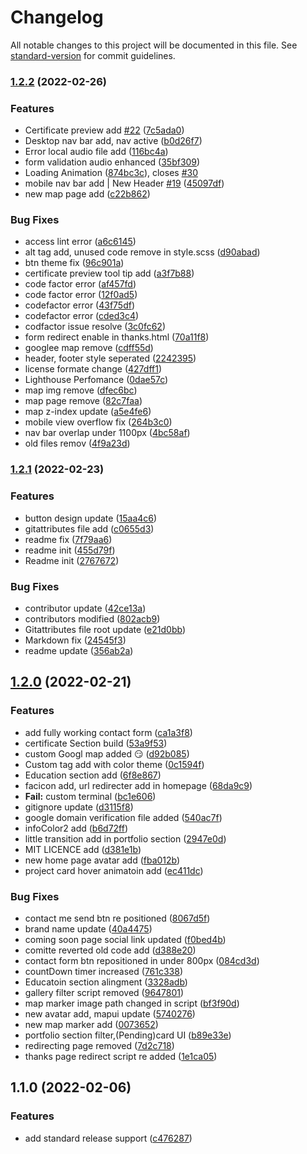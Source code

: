 # Changelog

All notable changes to this project will be documented in this file. See [standard-version](https://github.com/conventional-changelog/standard-version) for commit guidelines.

### [1.2.2](https://github.com/vikash2806/vikash2806_Portfolio/compare/v1.2.1...v1.2.2) (2022-02-26)


### Features

* Certificate preview add [#22](https://github.com/vikash2806/vikash2806_Portfolio/issues/22) ([7c5ada0](https://github.com/vikash2806/vikash2806_Portfolio/commit/7c5ada05af3e0b83eb1a46ee46bd683ea1bb0b73))
* Desktop nav bar add, nav active ([b0d26f7](https://github.com/vikash2806/vikash2806_Portfolio/commit/b0d26f70738a1c8761d3936d8ece0db633c8f2b3))
* Error local audio file add ([116bc4a](https://github.com/vikash2806/vikash2806_Portfolio/commit/116bc4a9b805433ea815dd00ca7ea4e3a0d9e1b9))
* form validation audio enhanced ([35bf309](https://github.com/vikash2806/vikash2806_Portfolio/commit/35bf309fba8ceac719d341447dd13d301b9eaa2c))
* Loading Animation ([874bc3c](https://github.com/vikash2806/vikash2806_Portfolio/commit/874bc3cc35c009fb287897dea6477312f0e8c622)), closes [#30](https://github.com/vikash2806/vikash2806_Portfolio/issues/30)
* mobile nav bar add | New Header [#19](https://github.com/vikash2806/vikash2806_Portfolio/issues/19) ([45097df](https://github.com/vikash2806/vikash2806_Portfolio/commit/45097dfa1f4448a9eb10c470e791da3cf70cef53))
* new map page add ([c22b862](https://github.com/vikash2806/vikash2806_Portfolio/commit/c22b862af890923fca9b5eaa7095cf81d869e47f))


### Bug Fixes

* access lint error ([a6c6145](https://github.com/vikash2806/vikash2806_Portfolio/commit/a6c614599cc10f6fe3fdfedb87661ffa5d759e05))
* alt tag add, unused code remove in style.scss ([d90abad](https://github.com/vikash2806/vikash2806_Portfolio/commit/d90abadc38a41b894799a583bccfa0d7587a877b))
* btn theme fix ([96c901a](https://github.com/vikash2806/vikash2806_Portfolio/commit/96c901a1dbdfd3894f8d3d0c8d04ae761f572e5a))
* certificate preview tool tip add ([a3f7b88](https://github.com/vikash2806/vikash2806_Portfolio/commit/a3f7b886cbe7ccb10c4199726352539cd5275036))
* code factor error ([af457fd](https://github.com/vikash2806/vikash2806_Portfolio/commit/af457fd7317fbe6718e6bcf3854d0aacb4dfcc41))
* code factor error ([12f0ad5](https://github.com/vikash2806/vikash2806_Portfolio/commit/12f0ad56bb1070dc005931501cbdaa12282a0e79))
* codefactor error ([43f75df](https://github.com/vikash2806/vikash2806_Portfolio/commit/43f75df63c5fa58cf5fd94ae1ac6a406a6b649d9))
* codefactor error ([cded3c4](https://github.com/vikash2806/vikash2806_Portfolio/commit/cded3c4bfc9ff89751e159e89b31316137b08ca3))
* codfactor issue resolve ([3c0fc62](https://github.com/vikash2806/vikash2806_Portfolio/commit/3c0fc62b7f55994c0fac0ca1e6e5908f9bfe39de))
* form redirect enable in thanks.html ([70a11f8](https://github.com/vikash2806/vikash2806_Portfolio/commit/70a11f89c5a13de2f6e862d4bfe4e8916e3c96d7))
* googlee map remove ([cdff55d](https://github.com/vikash2806/vikash2806_Portfolio/commit/cdff55d5ec7da74898da1c92f6da09a0015c6bc9))
* header,  footer style seperated ([2242395](https://github.com/vikash2806/vikash2806_Portfolio/commit/22423957f7472548484623dbd3f3a1d5b3072132))
* license formate change ([427dff1](https://github.com/vikash2806/vikash2806_Portfolio/commit/427dff178996e629ab7c197ac01985d2d9fb1a09))
* Lighthouse Perfomance ([0dae57c](https://github.com/vikash2806/vikash2806_Portfolio/commit/0dae57cdaffe930ac1937d9ab55c73805c49881f))
* map img remove ([dfec6bc](https://github.com/vikash2806/vikash2806_Portfolio/commit/dfec6bcbaa51dc071906afe0cbf738c13cbbdd38))
* map page remove ([82c7faa](https://github.com/vikash2806/vikash2806_Portfolio/commit/82c7faa4b5bcbe4ffd16b5fee44f1b710dfb08d7))
* map z-index update ([a5e4fe6](https://github.com/vikash2806/vikash2806_Portfolio/commit/a5e4fe69e3a934e600dfbe2d82581ee0f2a23f33))
* mobile view overflow fix ([264b3c0](https://github.com/vikash2806/vikash2806_Portfolio/commit/264b3c06cab2aea440f7d4b891056dede80489b8))
* nav bar overlap under 1100px ([4bc58af](https://github.com/vikash2806/vikash2806_Portfolio/commit/4bc58af60ea7f96e22e7ed5726166865edf9530a))
* old files remov ([4f9a23d](https://github.com/vikash2806/vikash2806_Portfolio/commit/4f9a23dec9a3fc0a0a691456af5bdfe282466b7e))

### [1.2.1](https://github.com/vikash2806/vikash2806_Portfolio/compare/v1.2.0...v1.2.1) (2022-02-23)


### Features

* button design update ([15aa4c6](https://github.com/vikash2806/vikash2806_Portfolio/commit/15aa4c65e80623657857905dc2ded85f6b61ad19))
* gitattributes file add ([c0655d3](https://github.com/vikash2806/vikash2806_Portfolio/commit/c0655d300160b3cae6b4592f786bf028cd4900b3))
* readme fix ([7f79aa6](https://github.com/vikash2806/vikash2806_Portfolio/commit/7f79aa6769670dac16c89a350ad35dbe94b192c2))
* readme init ([455d79f](https://github.com/vikash2806/vikash2806_Portfolio/commit/455d79fc10cafcd41a7c5c645f5cf32c4c54730e))
* Readme init ([2767672](https://github.com/vikash2806/vikash2806_Portfolio/commit/27676728a86dba136aa3460cb62db028677a11ee))


### Bug Fixes

* contributor update ([42ce13a](https://github.com/vikash2806/vikash2806_Portfolio/commit/42ce13a367392955804253f361c120b9ab3e8eaa))
* contributors modified ([802acb9](https://github.com/vikash2806/vikash2806_Portfolio/commit/802acb9620389ff763be1af33bbb2b52db1d0242))
* Gitattributes file root update ([e21d0bb](https://github.com/vikash2806/vikash2806_Portfolio/commit/e21d0bb03e6772e90ae35f9f6d19ca1e96ec3bdd))
* Markdown fix ([24545f3](https://github.com/vikash2806/vikash2806_Portfolio/commit/24545f3af3e933ccfe8dffb42db84c46d394f5a1))
* readme update ([356ab2a](https://github.com/vikash2806/vikash2806_Portfolio/commit/356ab2a6dde92c0065629ecc85aea212ed292a13))

## [1.2.0](https://github.com/vikash2806/vikash2806_Portfolio/compare/v1.1.0...v1.2.0) (2022-02-21)


### Features

* add fully working contact form ([ca1a3f8](https://github.com/vikash2806/vikash2806_Portfolio/commit/ca1a3f838409e3738f0a7e35606f87eede24e3a7))
* certificate Section build ([53a9f53](https://github.com/vikash2806/vikash2806_Portfolio/commit/53a9f53cde3660a7fa0e5157096284fa2144cb28))
* custom Googl map added 😏 ([d92b085](https://github.com/vikash2806/vikash2806_Portfolio/commit/d92b0850ce04eae55a963ddd13bdde38d214e359))
* Custom tag add with color theme ([0c1594f](https://github.com/vikash2806/vikash2806_Portfolio/commit/0c1594f687daf5488aff1d318f54d00f261c6ff0))
* Education section add ([6f8e867](https://github.com/vikash2806/vikash2806_Portfolio/commit/6f8e867f272304e2481e5a2175f1f5046b5c1a53))
* facicon add, url redirecter add in homepage ([68da9c9](https://github.com/vikash2806/vikash2806_Portfolio/commit/68da9c9c928555a38873fd87d751a2b20dd52e57))
* **Fail:** custom terminal ([bc1e606](https://github.com/vikash2806/vikash2806_Portfolio/commit/bc1e6063a60e0ec00b70b148f5c73ef9156722e0))
* gitignore update ([d3115f8](https://github.com/vikash2806/vikash2806_Portfolio/commit/d3115f8b4e0fbc7c31cae862ebe09109697e5b12))
* google domain verification file  added ([540ac7f](https://github.com/vikash2806/vikash2806_Portfolio/commit/540ac7f6ed64186be029c320a683bb09f56bfcb2))
* infoColor2 add ([b6d72ff](https://github.com/vikash2806/vikash2806_Portfolio/commit/b6d72ff933d6aa80c9078bd5964b151f0c36d7e8))
* little transition add in portfolio section ([2947e0d](https://github.com/vikash2806/vikash2806_Portfolio/commit/2947e0d1acc92a67b2007b17e0f3f78c54b915c0))
* MIT LICENCE add ([d381e1b](https://github.com/vikash2806/vikash2806_Portfolio/commit/d381e1b67c4d55326afae866eb2db04fda349808))
* new home page avatar add ([fba012b](https://github.com/vikash2806/vikash2806_Portfolio/commit/fba012b6c9f033cb07eb22844ac05741d78bbd13))
* project card hover animatoin add ([ec411dc](https://github.com/vikash2806/vikash2806_Portfolio/commit/ec411dc1591981d6ce2ef61678d63c6ee95af9ae))


### Bug Fixes

*  contact me send btn re positioned ([8067d5f](https://github.com/vikash2806/vikash2806_Portfolio/commit/8067d5fd8071a14b52eac08bfc6a75ff5efb66b7))
* brand name update ([40a4475](https://github.com/vikash2806/vikash2806_Portfolio/commit/40a447531264cbb246dcff74da42c788b9f1d08a))
* coming soon page social link updated ([f0bed4b](https://github.com/vikash2806/vikash2806_Portfolio/commit/f0bed4b7f5813fba2244a295a07c17d87f1ff3f9))
* comitte reverted old code add ([d388e20](https://github.com/vikash2806/vikash2806_Portfolio/commit/d388e200b0698b3989bd7460cabb11414ddbef47))
* contact form btn repositioned in under 800px ([084cd3d](https://github.com/vikash2806/vikash2806_Portfolio/commit/084cd3d7635f58b261625bf42ef7bb4e2b61d2c9))
* countDown timer increased ([761c338](https://github.com/vikash2806/vikash2806_Portfolio/commit/761c33898de540b35b292f4c92885d9fd49c64f9))
* Educatoin section alingment ([3328adb](https://github.com/vikash2806/vikash2806_Portfolio/commit/3328adb89830898cce7f59c9b5061d016282503b))
* gallery filter script removed ([9647801](https://github.com/vikash2806/vikash2806_Portfolio/commit/9647801b1444d03ec4b24aad39615e4e237d44de))
* map marker image path changed in script ([bf3f90d](https://github.com/vikash2806/vikash2806_Portfolio/commit/bf3f90d26eb1beb6041bd51e2a18e8bb369a377e))
* new avatar add, mapui update ([5740276](https://github.com/vikash2806/vikash2806_Portfolio/commit/5740276c09d889b7fa277f00ed118443e8b582a9))
* new map marker add ([0073652](https://github.com/vikash2806/vikash2806_Portfolio/commit/007365298988af319ece1d4792379501cafdfddc))
* portfolio section filter,(Pending)card UI ([b89e33e](https://github.com/vikash2806/vikash2806_Portfolio/commit/b89e33e7b6aa24dae9d3460ac5706644bcd3aeb4))
* redirecting page removed ([7d2c718](https://github.com/vikash2806/vikash2806_Portfolio/commit/7d2c718e70167d53a742d7869e99f6d5b43224df))
* thanks page redirect script re added ([1e1ca05](https://github.com/vikash2806/vikash2806_Portfolio/commit/1e1ca057356da74565afe06c5297de6a5bbbaa11))

## 1.1.0 (2022-02-06)


### Features

* add standard release support ([c476287](https://github.com/vikash2806/vikash2806_Portfolio/commit/c476287e92628cdfb8edb7a570a0f76de34f7812))
